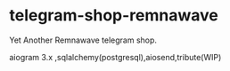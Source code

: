 # telegram-shop-remnawave
Yet Another Remnawave telegram shop.

aiogram 3.x ,sqlalchemy(postgresql),aiosend,tribute(WIP)

